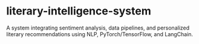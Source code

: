 # literary-intelligence-system
A system integrating sentiment analysis, data pipelines, and personalized literary recommendations using NLP, PyTorch/TensorFlow, and LangChain.
